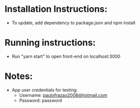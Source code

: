 # Installation Instructions:
 - To update, add dependency to package.json and npm install

# Running instructions:
 - Run "yarn start" to open front-end on localhost:3000

# Notes:
 - App user credentials for testing:
 	- Username: paulofrazao2008@hotmail.com
 	- Password: password